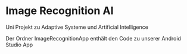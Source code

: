 # Image Recognition AI
Uni Projekt zu Adaptive Systeme und Artificial Intelligence

Der Ordner ImageRecognitionApp enthält den Code zu unserer Android Studio App
